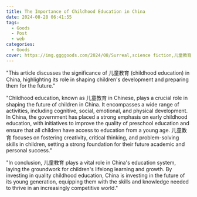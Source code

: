```yaml
---
title: The Importance of Childhood Education in China
date: 2024-08-28 06:41:55
tags:
  - Goods
  - Post
  - web
categories:
  - Goods
cover: https://img.ggggoods.com/2024/08/Surreal,science fiction,儿童教育,children education,technology,tech,diagrams,renderings,colors_20240830_00001_.png
---
```


"This article discusses the significance of 儿童教育 (childhood education) in China, highlighting its role in shaping children's development and preparing them for the future."

"Childhood education, known as 儿童教育 in Chinese, plays a crucial role in shaping the future of children in China. It encompasses a wide range of activities, including cognitive, social, emotional, and physical development. In China, the government has placed a strong emphasis on early childhood education, with initiatives to improve the quality of preschool education and ensure that all children have access to education from a young age. 儿童教育 focuses on fostering creativity, critical thinking, and problem-solving skills in children, setting a strong foundation for their future academic and personal success."

"In conclusion, 儿童教育 plays a vital role in China's education system, laying the groundwork for children's lifelong learning and growth. By investing in quality childhood education, China is investing in the future of its young generation, equipping them with the skills and knowledge needed to thrive in an increasingly competitive world."
